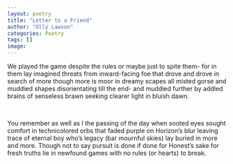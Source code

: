 ```yaml
---
layout: poetry
title: "Letter to a Friend"
author: "Olly Lawson"
categories: Poetry
tags: []
image:
---
```


We played the game
despite the rules
or maybe just to spite them-
for in them lay
imagined threats
from inward-facing foe
that drove and drove
in search of more
though more is moor
in dreamy scapes
all misted gorse
and muddied shapes
disorientating till the end-
and muddied further
by addled brains
of senseless brawn
seeking clearer light
in bluish dawn.

<br>

You remember
as well as I
the passing of the day
when sooted eyes
sought comfort
in technicolored orbs
that faded purple
on Horizon’s blur
leaving trace of eternal boy
who’s legacy
(bar mournful skies)
lay buried in more and more.
Though not to say
pursuit is done
if done for Honest’s sake
for fresh truths lie in
newfound games
with no rules (or hearts) to break.
